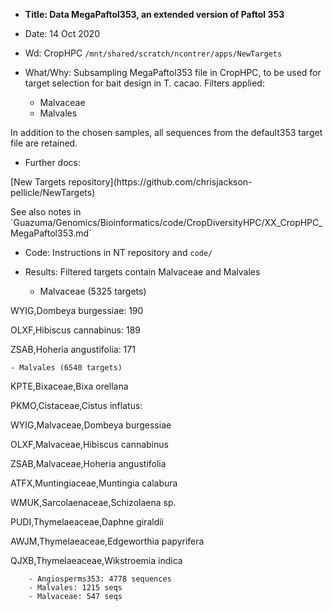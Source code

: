 
- **Title: Data MegaPaftol353, an extended version of Paftol 353**
- Date: 14 Oct 2020

- Wd: CropHPC `/mnt/shared/scratch/ncontrer/apps/NewTargets`
- What/Why: Subsampling MegaPaftol353 file in CropHPC, to be used for target selection for bait design in T. cacao. Filters applied:
	- Malvaceae
	- Malvales
<p>In addition to the chosen samples, all sequences from the default353 target file are retained.

- Further docs: 
<p>[New Targets repository](https://github.com/chrisjackson-pellicle/NewTargets)
<p> See also notes in `Guazuma/Genomics/Bioinformatics/code/CropDiversityHPC/XX_CropHPC_MegaPaftol353.md`

- Code: Instructions in NT repository and `code/` 
- Results: Filtered targets contain Malvaceae and Malvales

	- Malvaceae (5325 targets)
<p>WYIG,Dombeya burgessiae: 190
<p>OLXF,Hibiscus cannabinus: 189
<p>ZSAB,Hoheria angustifolia: 171

	- Malvales (6540 targets)
<p>KPTE,Bixaceae,Bixa orellana
<p>PKMO,Cistaceae,Cistus inflatus:
<p>WYIG,Malvaceae,Dombeya burgessiae
<p>OLXF,Malvaceae,Hibiscus cannabinus
<p>ZSAB,Malvaceae,Hoheria angustifolia
<p>ATFX,Muntingiaceae,Muntingia calabura
<p>WMUK,Sarcolaenaceae,Schizolaena sp.
<p>PUDI,Thymelaeaceae,Daphne giraldii
<p>AWJM,Thymelaeaceae,Edgeworthia papyrifera
<p>QJXB,Thymelaeaceae,Wikstroemia indica

		- Angiosperms353: 4778 sequences
		- Malvales: 1215 seqs
		- Malvaceae: 547 seqs
